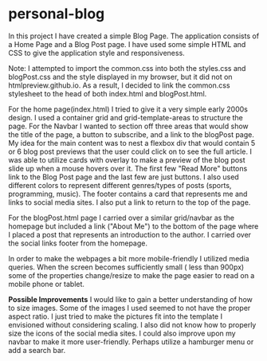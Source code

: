 # personal-blog
In this project I have created a simple Blog Page. The application consists of a Home Page and a Blog Post page. I have used some simple HTML and CSS to give the application style and responsiveness. 

Note: I attempted to import the common.css into both the styles.css and blogPost.css and the style displayed in my browser, but it did not on htmlpreview.github.io. As a result, I decided to link the common.css stylesheet to the head of both index.html and blogPost.html.

For the home page(index.html) I tried to give it a very simple early 2000s design. I used a container grid and grid-template-areas to structure the page. For the Navbar I wanted to section off three areas that would show the title of the page, a button to subscribe, and a link to the blogPost page. My idea for the main content was to nest a flexbox div that would contain 5 or 6 blog post previews that the user could click on to see the full article. I was able to utilize cards with overlay to make a preview of the blog post slide up when a mouse hovers over it. The first few "Read More" buttons link to the Blog Post page and the last few are just buttons. I also used different colors to represent different genres/types of posts (sports, programming, music). The footer contains a card that represents me and links to social media sites. I also put a link to return to the top of the page.

For the blogPost.html page I carried over a similar grid/navbar as the homepage but included a link ("About Me") to the bottom of the page where I placed a post that represents an introduction to the author. I carried over the social links footer from the homepage.

In order to make the webpages a bit more mobile-friendly I utilized media queries. When the screen becomes sufficiently small ( less than 900px) some of the properties change/resize to make the page easier to read on a mobile phone or tablet.

**Possible Improvements**
I would like to gain a better understanding of how to size images. Some of the images I used seemed to not have the proper aspect ratio. I just tried to make the pictures fit into the template I envisioned without considering scaling. I also did not know how to properly size the icons of the social media sites. I could also improve upon my navbar to make it more user-friendly. Perhaps utilize a hamburger menu or add a search bar. 






